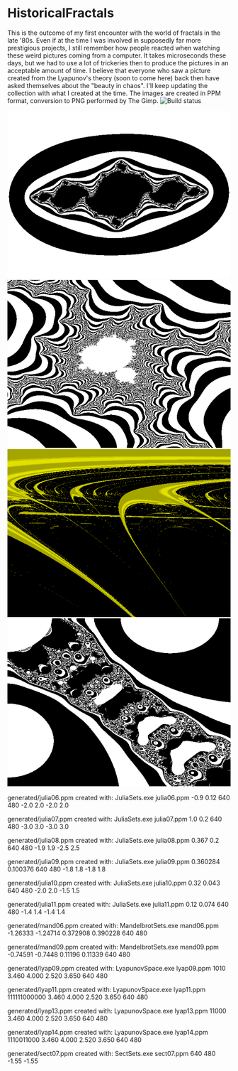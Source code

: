 # HistoricalFractals
This is the outcome of my first encounter with the world of fractals in the late '80s.
Even if at the time I was involved in supposedly far more prestigious projects, I still remember how people reacted when watching these weird pictures coming from a computer.
It takes microseconds these days, but we had to use a lot of trickeries then to produce the pictures in an acceptable amount of time.
I believe that everyone who saw a picture created from the Lyapunov's theory (soon to come here) back then have asked themselves about the "beauty in chaos".
I'll keep updating the collection with what I created at the time.
The images are created in PPM format, conversion to PNG performed by The Gimp.
![Build status](https://github.com/marcomas2000/HistoricalFractals/actions/workflows/cmake.yml/badge.svg)

![Julia06](https://github.com/marcomas2000/HistoricalFractals/blob/master/generated/julia06.png)
![Mand06](https://github.com/marcomas2000/HistoricalFractals/blob/master/generated/mand06.png)
![Lyap09](https://github.com/marcomas2000/HistoricalFractals/blob/master/generated/lyap09.png)
![Sect07](https://github.com/marcomas2000/HistoricalFractals/blob/master/generated/sect07.png)

<p>generated/julia06.ppm created with:  JuliaSets.exe julia06.ppm -0.9 0.12 640 480 -2.0 2.0 -2.0 2.0</p>
<p>generated/julia07.ppm created with:  JuliaSets.exe julia07.ppm 1.0 0.2 640 480 -3.0 3.0 -3.0 3.0</p>
<p>generated/julia08.ppm created with:  JuliaSets.exe julia08.ppm 0.367 0.2 640 480 -1.9 1.9 -2.5 2.5</p>
<p>generated/julia09.ppm created with:  JuliaSets.exe julia09.ppm 0.360284 0.100376 640 480 -1.8 1.8 -1.8 1.8</p>
<p>generated/julia10.ppm created with:  JuliaSets.exe julia10.ppm 0.32 0.043 640 480 -2.0 2.0 -1.5 1.5</p>
<p>generated/julia11.ppm created with:  JuliaSets.exe julia11.ppm 0.12 0.074 640 480 -1.4 1.4 -1.4 1.4</p>
<p>generated/mand06.ppm  created with:  MandelbrotSets.exe mand06.ppm -1.26333 -1.24714 0.372908 0.390228 640 480</p>
<p>generated/mand09.ppm  created with:  MandelbrotSets.exe mand09.ppm -0.74591 -0.7448 0.11196 0.11339 640 480</p>
<p>generated/lyap09.ppm  created with:  LyapunovSpace.exe lyap09.ppm 1010 3.460 4.000 2.520 3.650 640 480</p>
<p>generated/lyap11.ppm  created with:  LyapunovSpace.exe lyap11.ppm 111111000000 3.460 4.000 2.520 3.650 640 480</p>
<p>generated/lyap13.ppm  created with:  LyapunovSpace.exe lyap13.ppm 11000 3.460 4.000 2.520 3.650 640 480</p>
<p>generated/lyap14.ppm  created with:  LyapunovSpace.exe lyap14.ppm 1110011000 3.460 4.000 2.520 3.650 640 480</p>
<p>generated/sect07.ppm  created with:  SectSets.exe sect07.ppm 640 480 -1.55 -1.55</p>

